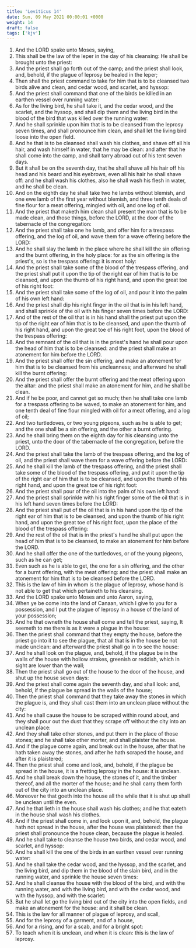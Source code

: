 ```yaml
---
title: 'Leviticus 14'
date: Sun, 09 May 2021 00:00:01 +0000
weight: 14
draft: false
tags: ['kjv'] 
---
```


1. And the LORD spake unto Moses, saying,
2. This shall be the law of the leper in the day of his cleansing: He shall be brought unto the priest:
3. And the priest shall go forth out of the camp; and the priest shall look, and, behold, if the plague of leprosy be healed in the leper;
4. Then shall the priest command to take for him that is to be cleansed two birds alive and clean, and cedar wood, and scarlet, and hyssop:
5. And the priest shall command that one of the birds be killed in an earthen vessel over running water:
6. As for the living bird, he shall take it, and the cedar wood, and the scarlet, and the hyssop, and shall dip them and the living bird in the blood of the bird that was killed over the running water:
7. And he shall sprinkle upon him that is to be cleansed from the leprosy seven times, and shall pronounce him clean, and shall let the living bird loose into the open field.
8. And he that is to be cleansed shall wash his clothes, and shave off all his hair, and wash himself in water, that he may be clean: and after that he shall come into the camp, and shall tarry abroad out of his tent seven days.
9. But it shall be on the seventh day, that he shall shave all his hair off his head and his beard and his eyebrows, even all his hair he shall shave off: and he shall wash his clothes, also he shall wash his flesh in water, and he shall be clean.
10. And on the eighth day he shall take two he lambs without blemish, and one ewe lamb of the first year without blemish, and three tenth deals of fine flour for a meat offering, mingled with oil, and one log of oil.
11. And the priest that maketh him clean shall present the man that is to be made clean, and those things, before the LORD, at the door of the tabernacle of the congregation:
12. And the priest shall take one he lamb, and offer him for a trespass offering, and the log of oil, and wave them for a wave offering before the LORD:
13. And he shall slay the lamb in the place where he shall kill the sin offering and the burnt offering, in the holy place: for as the sin offering is the priest's, so is the trespass offering: it is most holy:
14. And the priest shall take some of the blood of the trespass offering, and the priest shall put it upon the tip of the right ear of him that is to be cleansed, and upon the thumb of his right hand, and upon the great toe of his right foot:
15. And the priest shall take some of the log of oil, and pour it into the palm of his own left hand:
16. And the priest shall dip his right finger in the oil that is in his left hand, and shall sprinkle of the oil with his finger seven times before the LORD:
17. And of the rest of the oil that is in his hand shall the priest put upon the tip of the right ear of him that is to be cleansed, and upon the thumb of his right hand, and upon the great toe of his right foot, upon the blood of the trespass offering:
18. And the remnant of the oil that is in the priest's hand he shall pour upon the head of him that is to be cleansed: and the priest shall make an atonement for him before the LORD.
19. And the priest shall offer the sin offering, and make an atonement for him that is to be cleansed from his uncleanness; and afterward he shall kill the burnt offering:
20. And the priest shall offer the burnt offering and the meat offering upon the altar: and the priest shall make an atonement for him, and he shall be clean.
21. And if he be poor, and cannot get so much; then he shall take one lamb for a trespass offering to be waved, to make an atonement for him, and one tenth deal of fine flour mingled with oil for a meat offering, and a log of oil;
22. And two turtledoves, or two young pigeons, such as he is able to get; and the one shall be a sin offering, and the other a burnt offering.
23. And he shall bring them on the eighth day for his cleansing unto the priest, unto the door of the tabernacle of the congregation, before the LORD.
24. And the priest shall take the lamb of the trespass offering, and the log of oil, and the priest shall wave them for a wave offering before the LORD:
25. And he shall kill the lamb of the trespass offering, and the priest shall take some of the blood of the trespass offering, and put it upon the tip of the right ear of him that is to be cleansed, and upon the thumb of his right hand, and upon the great toe of his right foot:
26. And the priest shall pour of the oil into the palm of his own left hand:
27. And the priest shall sprinkle with his right finger some of the oil that is in his left hand seven times before the LORD:
28. And the priest shall put of the oil that is in his hand upon the tip of the right ear of him that is to be cleansed, and upon the thumb of his right hand, and upon the great toe of his right foot, upon the place of the blood of the trespass offering:
29. And the rest of the oil that is in the priest's hand he shall put upon the head of him that is to be cleansed, to make an atonement for him before the LORD.
30. And he shall offer the one of the turtledoves, or of the young pigeons, such as he can get;
31. Even such as he is able to get, the one for a sin offering, and the other for a burnt offering, with the meat offering: and the priest shall make an atonement for him that is to be cleansed before the LORD.
32. This is the law of him in whom is the plague of leprosy, whose hand is not able to get that which pertaineth to his cleansing.
33. And the LORD spake unto Moses and unto Aaron, saying,
34. When ye be come into the land of Canaan, which I give to you for a possession, and I put the plague of leprosy in a house of the land of your possession;
35. And he that owneth the house shall come and tell the priest, saying, It seemeth to me there is as it were a plague in the house:
36. Then the priest shall command that they empty the house, before the priest go into it to see the plague, that all that is in the house be not made unclean: and afterward the priest shall go in to see the house:
37. And he shall look on the plague, and, behold, if the plague be in the walls of the house with hollow strakes, greenish or reddish, which in sight are lower than the wall;
38. Then the priest shall go out of the house to the door of the house, and shut up the house seven days:
39. And the priest shall come again the seventh day, and shall look: and, behold, if the plague be spread in the walls of the house;
40. Then the priest shall command that they take away the stones in which the plague is, and they shall cast them into an unclean place without the city:
41. And he shall cause the house to be scraped within round about, and they shall pour out the dust that they scrape off without the city into an unclean place:
42. And they shall take other stones, and put them in the place of those stones; and he shall take other morter, and shall plaister the house.
43. And if the plague come again, and break out in the house, after that he hath taken away the stones, and after he hath scraped the house, and after it is plaistered;
44. Then the priest shall come and look, and, behold, if the plague be spread in the house, it is a fretting leprosy in the house: it is unclean.
45. And he shall break down the house, the stones of it, and the timber thereof, and all the morter of the house; and he shall carry them forth out of the city into an unclean place.
46. Moreover he that goeth into the house all the while that it is shut up shall be unclean until the even.
47. And he that lieth in the house shall wash his clothes; and he that eateth in the house shall wash his clothes.
48. And if the priest shall come in, and look upon it, and, behold, the plague hath not spread in the house, after the house was plaistered: then the priest shall pronounce the house clean, because the plague is healed.
49. And he shall take to cleanse the house two birds, and cedar wood, and scarlet, and hyssop:
50. And he shall kill the one of the birds in an earthen vessel over running water:
51. And he shall take the cedar wood, and the hyssop, and the scarlet, and the living bird, and dip them in the blood of the slain bird, and in the running water, and sprinkle the house seven times:
52. And he shall cleanse the house with the blood of the bird, and with the running water, and with the living bird, and with the cedar wood, and with the hyssop, and with the scarlet:
53. But he shall let go the living bird out of the city into the open fields, and make an atonement for the house: and it shall be clean.
54. This is the law for all manner of plague of leprosy, and scall,
55. And for the leprosy of a garment, and of a house,
56. And for a rising, and for a scab, and for a bright spot:
57. To teach when it is unclean, and when it is clean: this is the law of leprosy.
